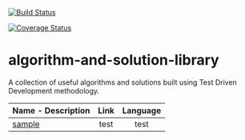 [![Build Status](https://travis-ci.org/keitheck/algorithm-and-solution-library.svg?branch=master)](https://travis-ci.org/keitheck/algorithm-and-solution-library)

[![Coverage Status](https://coveralls.io/repos/github/keitheck/algorithm-and-solution-library/badge.svg?branch=master)](https://coveralls.io/github/keitheck/algorithm-and-solution-library?branch=master)

# algorithm-and-solution-library
A collection of useful algorithms and solutions built using Test Driven Development methodology.  


| Name - Description | Link | Language |
| ------------- |:----------------:| :---------:|
|[sample](https://www.google.com)|test|test|